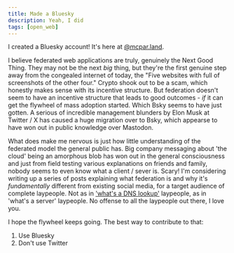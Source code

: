 ```yaml
---
title: Made a Bluesky
description: Yeah, I did
tags: [open_web]
---
```


I created a Bluesky account! It's here at [@mcpar.land](https://bsky.app/profile/mcpar.land).

I believe federated web applications are truly, genuinely the Next Good Thing. They may not be the next _big_ thing, but they're the first genuine step away from the congealed internet of today, the "Five websites with full of screenshots of the other four." Crypto shook out to be a scam, which honestly makes sense with its incentive structure. But federation doesn't seem to have an incentive structure that leads to good outcomes - _if_ it can get the flywheel of mass adoption started. Which Bsky seems to have just gotten. A serious of incredible management blunders by Elon Musk at Twitter / X has caused a huge migration over to Bsky, which appearse to have won out in public knowledge over Mastodon.

What does make me nervous is just how little understanding of the federated model the general public has. Big company messaging about 'the cloud' being an amorphous blob has won out in the general consciousness and just from field testing various explanations on friends and family, nobody seems to even know what a client / sever is. Scary! I'm considering writing up a series of posts explaining what federation is and why it's _fundamentally_ different from existing social media, for a target audience of complete laypeople. Not as in ['what's a DNS lookup'](https://xkcd.com/2501/) laypeople, as in 'what's a server' laypeople. No offense to all the laypeople out there, I love you.

I hope the flywheel keeps going. The best way to contribute to that:

1. Use Bluesky
2. Don't use Twitter
